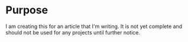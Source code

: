 # Purpose #

I am creating this for an article that I'm writing.  It is not yet complete and should not be used for any projects until further notice.
